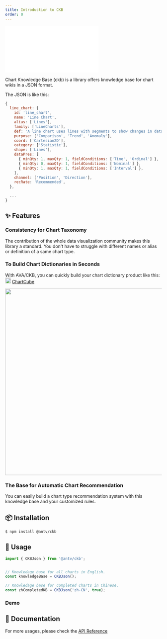 ```yaml
---
title: Introduction to CKB
order: 0
---
```


<embed src='@/docs/common/style.md'></embed>



Chart Knowledge Base (ckb) is a library offers knowledge base for chart wikis in a JSON format. 

The JSON is like this:

```js
{
  line_chart: {
    id: 'line_chart',
    name: 'Line Chart',
    alias: ['Lines'],
    family: ['LineCharts'],
    def: 'A line chart uses lines with segments to show changes in data in a ordinal dimension.',
    purpose: ['Comparison', 'Trend', 'Anomaly'],
    coord: ['Cartesian2D'],
    category: ['Statistic'],
    shape: ['Lines'],
    dataPres: [
      { minQty: 1, maxQty: 1, fieldConditions: ['Time', 'Ordinal'] },
      { minQty: 0, maxQty: 1, fieldConditions: ['Nominal'] },
      { minQty: 1, maxQty: 1, fieldConditions: ['Interval'] },
    ],
    channel: ['Position', 'Direction'],
    recRate: 'Recommended',
  },

  ...
}
```

## ✨ Features

### Consistency for Chart Taxonomy

The contribution of the whole data visualization community makes this library a standard. You don't have to struggle with different names or alias or definition of a same chart type.

### To Build Chart Dictionaries in Seconds

With AVA/CKB, you can quickly build your chart dictionary product like this: <img src="https://gw.alipayobjects.com/zos/antfincdn/1yMwFkBvyV/chartcube-logo-cube.svg" width="18"> [ChartCube](https://chartcube.alipay.com/guide)

<div align="center">
<img src="https://gw.alipayobjects.com/zos/antfincdn/%24lJREleYKL/Screen%252520Shot%2525202020-02-14%252520at%2525206.41.07%252520PM.png" width="600" />
</div>

### The Base for Automatic Chart Recommendation

You can easily build a chart type recommendation system with this knowledge base and your customized rules.

## 📦 Installation

```bash
$ npm install @antv/ckb
```

## 🔨 Usage

```js
import { CKBJson } from '@antv/ckb';


// Knowledage base for all charts in English.
const knowledgeBase = CKBJson();

// Knowledage base for completed charts in Chinese.
const zhCompletedKB = CKBJson('zh-CN', true);
```

### Demo

<Playground path="ckb/CKBJson/demo/chartdic.jsx"></playground>

## 📖 Documentation

For more usages, please check the [API Reference](https://ava.antv.antgroup.com/en/docs/api/ckb/intro)




